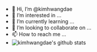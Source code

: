 - 👋 Hi, I’m @kimhwangdae
- 👀 I’m interested in ...
- 🌱 I’m currently learning ...
- 💞️ I’m looking to collaborate on ...
- 📫 How to reach me ...
- ![kimhwangdae's github stats](https://github-readme-stats.vercel.app/api?username=kimhwangdae&show_icons=true)

<!---
kimhwangdae/kimhwangdae is a ✨ special ✨ repository because its `README.md` (this file) appears on your GitHub profile.
You can click the Preview link to take a look at your changes.
--->
